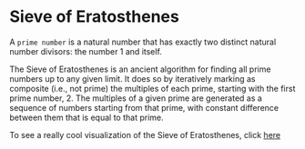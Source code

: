 # Sieve of Eratosthenes
A `prime number` is a natural number that has exactly two distinct natural number divisors: the number 1 and itself.

The Sieve of Eratosthenes is an ancient algorithm for finding all prime numbers up to any given limit.
It does so by iteratively marking as composite (i.e., not prime) the multiples of each prime, starting with the first prime number, 2. The multiples of a given prime are generated as a sequence of numbers starting from that prime, with constant difference between them that is equal to that prime.

To see a really cool visualization of the Sieve of Eratosthenes, click [here](https://upload.wikimedia.org/wikipedia/commons/b/b9/Sieve_of_Eratosthenes_animation.gif)
